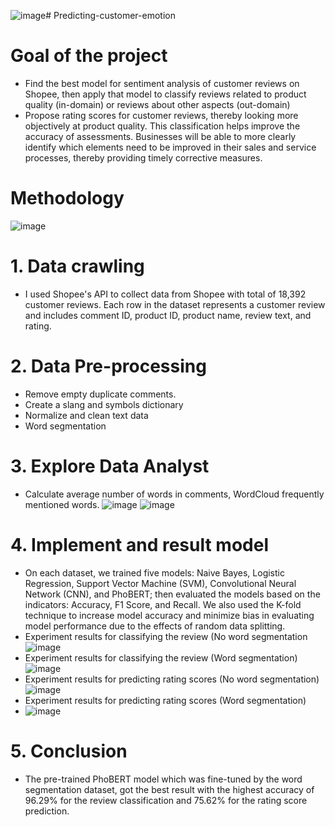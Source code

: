 ![image](https://github.com/ThuyBumr/Predicting-customer-emotion/assets/104961603/ff1923f1-d7b7-48f7-89f3-e716df673478)# Predicting-customer-emotion
# Goal of the project
- Find the best model for sentiment analysis of customer reviews on Shopee, then apply that model to classify reviews related to product quality (in-domain) or reviews about other aspects (out-domain)
- Propose rating scores for customer reviews, thereby looking more objectively at product quality.
This classification helps improve the accuracy of assessments. Businesses will be able to more clearly identify which elements need to be improved in their sales and service processes, thereby providing timely corrective measures.
# Methodology
![image](https://github.com/ThuyBumr/Predicting-customer-emotion/assets/104961603/e428a75b-4a0a-459c-9d2a-910d93abdfe9)
# 1. Data crawling
- I used Shopee's API to collect data from Shopee with total of 18,392 customer reviews. Each row in the dataset represents a customer review and includes comment ID, product ID, product name, review text, and rating. 
# 2. Data Pre-processing
- Remove empty duplicate comments.
- Create a slang and symbols dictionary
- Normalize and clean text data
- Word segmentation
# 3. Explore Data Analyst
- Calculate average number of words in comments, WordCloud frequently mentioned words.
  ![image](https://github.com/ThuyBumr/Predicting-customer-emotion/assets/104961603/ae2e3f8f-1d26-45df-8927-b8c24a9ff58a)
  ![image](https://github.com/ThuyBumr/Predicting-customer-emotion/assets/104961603/fa6c14e8-3b42-4df8-9ac7-06d73351dcf2)

# 4. Implement and result model
- On each dataset, we trained five models: Naive Bayes, Logistic Regression, Support Vector Machine (SVM), Convolutional Neural Network (CNN), and PhoBERT; then evaluated the models based on the indicators: Accuracy, F1 Score, and Recall. We also used the K-fold technique to increase model accuracy and minimize bias in evaluating model performance due to the effects of random data splitting.
- Experiment results for classifying the review (No word segmentation 
  ![image](https://github.com/ThuyBumr/Predicting-customer-emotion/assets/104961603/c83feaf0-0834-4eea-9b2a-ae4f2a90f2c3)
- Experiment results for classifying the review (Word segmentation)
  ![image](https://github.com/ThuyBumr/Predicting-customer-emotion/assets/104961603/544713b2-fd2a-4b4e-8788-30ce1d675fb7)
- Experiment results for predicting rating scores (No word segmentation)
  ![image](https://github.com/ThuyBumr/Predicting-customer-emotion/assets/104961603/c0621d5b-a25c-44eb-8be6-ca5823d0ef57)
- Experiment results for predicting rating scores (Word segmentation)
- ![image](https://github.com/ThuyBumr/Predicting-customer-emotion/assets/104961603/ed1c1d76-5c9f-4149-bbe4-ce70dd0623ce)

# 5. Conclusion
- The pre-trained PhoBERT model which was fine-tuned by the word segmentation dataset, got the best result with the highest accuracy of 96.29% for the review classification and 75.62% for the rating score prediction.
